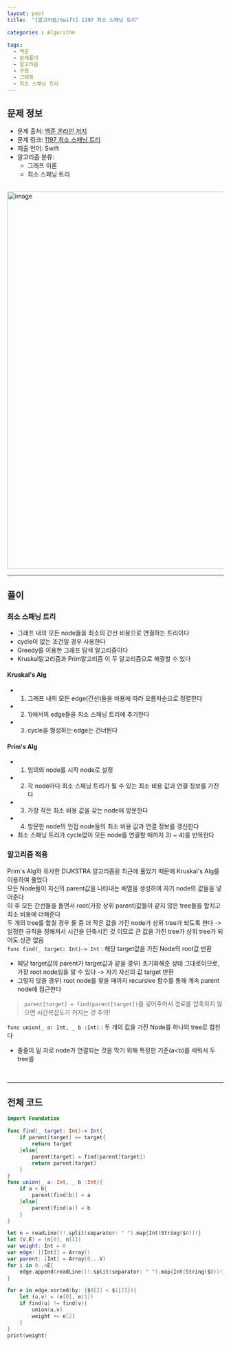 ```yaml
---
layout: post
title:  "[알고리즘/Swift] 1197 최소 스패닝 트리"

categories : Algorithm
  
tags:
  - 백준
  - 문제풀이
  - 알고리즘
  - 구현
  - 그래프
  - 최소 스패닝 트리
---
```


## 문제 정보
 - 문제 출처: [백준 온라인 저지](http://boj.kr/)
 - 문제 링크: [1197 최소 스패닝 트리](https://www.acmicpc.net/problem/1197)
 - 제출 언어: Swift
 - 알고리즘 분류: 
    - 그래프 이론
    - 최소 스패닝 트리

 <br>

<img width="876" alt="image" src="https://user-images.githubusercontent.com/110437548/218402011-a885f9e0-d9b6-4927-92f5-f8ed056231f9.png">

* * *   
## 풀이
### 최소 스패닝 트리
- 그래프 내의 모든 node들을 최소의 간선 비용으로 연결하는 트리이다 
- cycle이 없는 조건일 경우 사용한다
- Greedy를 이용한 그래프 탐색 알고리즘이다 
- Kruskal알고리즘과 Prim알고리즘 이 두 알고리즘으로 해결할 수 있다

#### Kruskal's Alg
- 1) 그래프 내의 모든 edge(간선)들을 비용에 따라 오름차순으로 정렬한다     
- 2) 1)에서의 edge들을 최소 스패닝 트리에 추가한다    
- 3) cycle을 형성하는 edge는 건너뛴다     

#### Prim's Alg
- 1) 임의의 node를 시작 node로 설정     
- 2) 각 node마다 최소 스패닝 트리가 될 수 있는 최소 비용 값과 연결 정보를 가진다   
- 3) 가장 작은 최소 비용 값을 갖는 node에 방문한다    
- 4) 방문한 node의 인접 node들의 최소 비용 값과 연결 정보를 갱신한다    
- 최소 스패닝 트리가 cycle없이 모든 node를 연결할 때까지 3) ~ 4)를 반복한다     


### 알고리즘 적용
Prim's Alg와 유사한 DIJKSTRA 알고리즘을 최근에 풀었기 때문에 Kruskal's Alg를 이용하여 풀었다    
모든 Node들이 자신의 parent값을 나타내는 배열을 생성하여 자기 node의 값들을 넣어준다   
이 후 모든 간선들을 돌면서 root(가장 상위 parent)값들이 같지 않은 tree들을 합치고 최소 비용에 더해준다   
두 개의 tree를 합칠 경우 둘 중 더 작은 값을 가진 node가 상위 tree가 되도록 한다 
-> 일정한 규칙을 정해져서 시간을 단축시킨 것 이므로 큰 값을 가진 tree가 상위 tree가 되어도 상관 없음   
`func find(_ target: Int)-> Int` : 해당 target값을 가진 Node의 root값 반환
- 해당 target값의 parent가 target값과 같을 경우) 초기화해준 상태 그대로이므로, 가장 root node임을 알 수 있다
-> 자기 자신의 값 target 반환
- 그렇지 않을 경우) root node를 찾을 때까지 recursive 함수를 통해 계속 parent node에 접근한다    
> `parent[target] = find(parent[target])`를 넣어주어서 경로를 압축하지 않으면 시간복잡도가 커지는 것 주의!    


`func union(_ a: Int, _ b :Int)` : 두 개의 값을 가진 Node를 하나의 tree로 합친다 
- 줄줄이 일 자로 node가 연결되는 것을 막기 위해 특정한 기준(a<b)를 세워서 두 tree를 


<br>


* * *    
     
## 전체 코드
```swift
import Foundation

func find(_ target: Int)-> Int{
    if parent[target] == target{
        return target
    }else{
        parent[target] = find(parent[target])
        return parent[target]
    }
}
func union(_ a: Int, _ b :Int){
    if a < b{
        parent[find(b)] = a
    }else{
        parent[find(a)] = b
    }
}

let n = readLine()!.split(separator: " ").map{Int(String($0))!}
let (V,E) = (n[0], n[1])
var weight: Int = 0
var edge: [[Int]] = Array()
var parent: [Int] = Array(0...V)
for i in 0..<E{
    edge.append(readLine()!.split(separator: " ").map{Int(String($0))!})
}

for e in edge.sorted(by: {$0[2] < $1[2]}){
    let (u,v) = (e[0], e[1])
    if find(u) != find(v){
        union(u,v)
        weight += e[2]
    }
}
print(weight)
```
